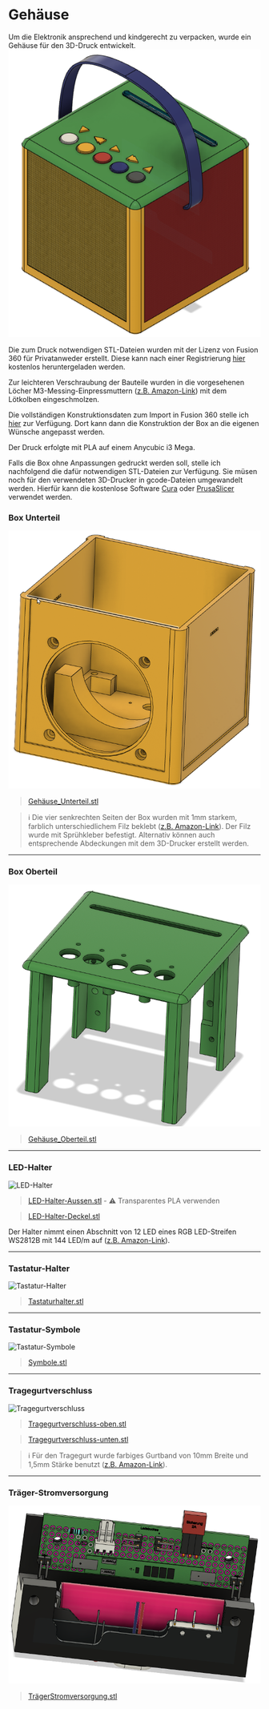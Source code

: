 # Gehäuse
Um die Elektronik ansprechend und kindgerecht zu verpacken, wurde ein Gehäuse für den 3D-Druck entwickelt.
![JoliBox](images/Jolibox-Gesamt.png)

Die zum Druck notwendigen STL-Dateien wurden mit der Lizenz von Fusion 360 für Privatanweder erstellt. Diese kann nach einer Registrierung [hier](https://www.autodesk.de/products/fusion-360/personal-form) kostenlos heruntergeladen werden.

Zur leichteren Verschraubung der Bauteile wurden in die vorgesehenen Löcher M3-Messing-Einpressmuttern ([z.B. Amazon-Link](https://www.amazon.de/STCRERAG-Gewindeeinsatz-Einpressmutter-Schmelzgewinde-Kunststoffteile/dp/B095VW7GBW/ref=sr_1_7?crid=1J06Y3JZYD9ER&keywords=muttern+3d+druck&qid=1700661196&sprefix=muttern+3d%2Caps%2C100&sr=8-7)) mit dem Lötkolben eingeschmolzen. 

Die vollständigen Konstruktionsdaten zum Import in Fusion 360 stelle ich [hier](Gehäuse/ESPuino-Jolibox.f3z) zur Verfügung. Dort kann dann die Konstruktion der Box an die eigenen Wünsche angepasst werden.

Der Druck erfolgte mit PLA auf einem Anycubic i3 Mega. 

Falls die Box ohne Anpassungen gedruckt werden soll, stelle ich nachfolgend die dafür notwendigen STL-Dateien zur Verfügung. Sie müsen noch für den verwendeten 3D-Drucker in gcode-Dateien umgewandelt werden. Hierfür kann die kostenlose Software [Cura](https://ultimaker.com/software/ultimaker-cura/) oder [PrusaSlicer](https://www.prusa3d.com/de/page/prusaslicer_424/) verwendet werden.

### Box Unterteil
![Box-Unterteil](Gehäuse/Gehäuse_Unterteil.png)
>[Gehäuse_Unterteil.stl](Gehäuse/Gehäuse_Unterteilteil.stl)

> :information_source: Die vier senkrechten Seiten der Box wurden mit 1mm starkem, farblich unterschiedlichem Filz beklebt ([z.B. Amazon-Link](https://www.amazon.de/gp/product/B01MDNM6D7/ref=ppx_yo_dt_b_search_asin_title?ie=UTF8&psc=1)). Der Filz wurde mit Sprühkleber befestigt. 
> Alternativ können auch entsprechende Abdeckungen mit dem 3D-Drucker erstellt werden. 
 
 ---
### Box Oberteil
![Box-Oberteil](Gehäuse/Gehäuse_Oberteil.png)
>[Gehäuse_Oberteil.stl](Gehäuse/Gehäuse_Unterteilteil.stl)

---
### LED-Halter
![LED-Halter](Gehäuse/LED-Halter.png)
>[LED-Halter-Aussen.stl](Gehäuse/LED-Halter-Aussen.stl) -  :warning: Transparentes PLA verwenden

>[LED-Halter-Deckel.stl](Gehäuse/LED-Halter-Deckel.stl)

Der Halter nimmt einen Abschnitt von 12 LED eines RGB LED-Streifen WS2812B mit 144 LED/m auf ([z.B. Amazon-Link](https://www.amazon.de/gp/product/B08P6XN49P/ref=ppx_yo_dt_b_search_asin_title?ie=UTF8&psc=1)).

---
### Tastatur-Halter
![Tastatur-Halter](Gehäuse/Tastaturhalter.png)
>[Tastaturhalter.stl](Gehäuse/Tastaturhalter.stl)

---
### Tastatur-Symbole
![Tastatur-Symbole](Gehäuse/Symbole.png)
>[Symbole.stl](Gehäuse/Symbole.stl)

---
### Tragegurtverschluss
![Tragegurtverschluss](Gehäuse/Tragegurtverschluss.png)
>[Tragegurtverschluss-oben.stl](Gehäuse/Tragegurtverschuss-oben.stl)

>[Tragegurtverschluss-unten.stl](Gehäuse/Tragegurtverschluss-unten.stl)

> :information_source: Für den Tragegurt wurde farbiges Gurtband von 10mm Breite und 1,5mm Stärke benutzt ([z.B. Amazon-Link](https://www.amazon.de/gp/product/B0BNJCMKBM/ref=ppx_yo_dt_b_search_asin_title?ie=UTF8&psc=1)).

---
### Träger-Stromversorgung
![Träger-Stromversorgung](Gehäuse/TrägerStromversorgung.png)
>[TrägerStromversorgung.stl](Gehäuse/TrägerStromversorgung.stl)



